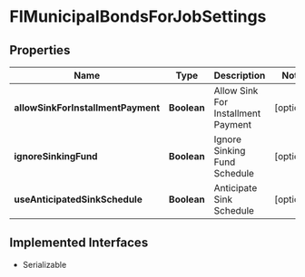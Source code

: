 

# FIMunicipalBondsForJobSettings


## Properties

Name | Type | Description | Notes
------------ | ------------- | ------------- | -------------
**allowSinkForInstallmentPayment** | **Boolean** | Allow Sink For Installment Payment |  [optional]
**ignoreSinkingFund** | **Boolean** | Ignore Sinking Fund Schedule |  [optional]
**useAnticipatedSinkSchedule** | **Boolean** | Anticipate Sink Schedule |  [optional]


## Implemented Interfaces

* Serializable



